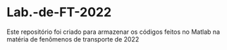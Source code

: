 # Lab.-de-FT-2022
Este repositório foi criado para armazenar os códigos feitos no Matlab na matéria de fenômenos de transporte de 2022

